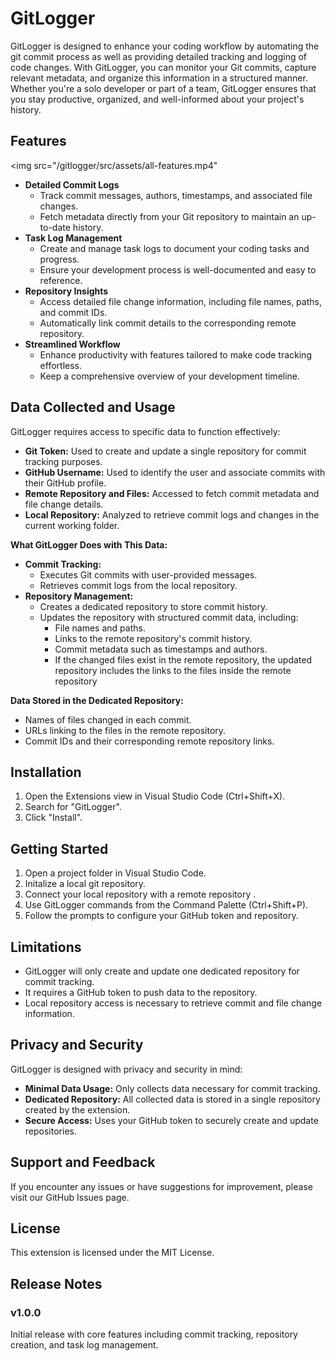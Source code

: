 # GitLogger

GitLogger is designed to enhance your coding workflow by automating the git commit process as well as providing detailed tracking and logging of code changes. With GitLogger, you can monitor your Git commits, capture relevant metadata, and organize this information in a structured manner. Whether you're a solo developer or part of a team, GitLogger ensures that you stay productive, organized, and well-informed about your project's history.

## Features

<img src="/gitlogger/src/assets/all-features.mp4"

* **Detailed Commit Logs**
  * Track commit messages, authors, timestamps, and associated file changes.
  * Fetch metadata directly from your Git repository to maintain an up-to-date history.
* **Task Log Management**
  * Create and manage task logs to document your coding tasks and progress.
  * Ensure your development process is well-documented and easy to reference.
* **Repository Insights**
  * Access detailed file change information, including file names, paths, and commit IDs.
  * Automatically link commit details to the corresponding remote repository.
* **Streamlined Workflow**
  * Enhance productivity with features tailored to make code tracking effortless.
  * Keep a comprehensive overview of your development timeline.


##
## Data Collected and Usage

GitLogger requires access to specific data to function effectively:

* **Git Token:** Used to create and update a single repository for commit tracking purposes.
* **GitHub Username:** Used to identify the user and associate commits with their GitHub profile.
* **Remote Repository and Files:** Accessed to fetch commit metadata and file change details.
* **Local Repository:** Analyzed to retrieve commit logs and changes in the current working folder.

**What GitLogger Does with This Data:**

* **Commit Tracking:**
  * Executes Git commits with user-provided messages.
  * Retrieves commit logs from the local repository.
* **Repository Management:**
  * Creates a dedicated repository to store commit history.
  * Updates the repository with structured commit data, including:
    * File names and paths.
    * Links to the remote repository's commit history.
    * Commit metadata such as timestamps and authors.
    * If the changed files exist in the remote repository, the updated repository includes the links to the files inside the remote repository

**Data Stored in the Dedicated Repository:**

* Names of files changed in each commit.
* URLs linking to the files in the remote repository.
* Commit IDs and their corresponding remote repository links.

##
## Installation

1. Open the Extensions view in Visual Studio Code (Ctrl+Shift+X).
2. Search for "GitLogger".
3. Click "Install".

##
## Getting Started

1. Open a project folder in Visual Studio Code.
2. Initalize a local git repository.
3. Connect your local repository with a remote repository .
4. Use GitLogger commands from the Command Palette (Ctrl+Shift+P).
5. Follow the prompts to configure your GitHub token and repository.


##
## Limitations

* GitLogger will only create and update one dedicated repository for commit tracking.
* It requires a GitHub token to push data to the repository.
* Local repository access is necessary to retrieve commit and file change information.

##
## Privacy and Security

GitLogger is designed with privacy and security in mind:

* **Minimal Data Usage:** Only collects data necessary for commit tracking.
* **Dedicated Repository:** All collected data is stored in a single repository created by the extension.
* **Secure Access:** Uses your GitHub token to securely create and update repositories.
##
## Support and Feedback

If you encounter any issues or have suggestions for improvement, please visit our GitHub Issues page.


##
## License

This extension is licensed under the MIT License.
##
## Release Notes

### v1.0.0
Initial release with core features including commit tracking, repository creation, and task log management.
